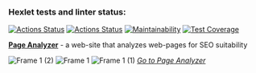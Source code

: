 ### Hexlet tests and linter status:
[![Actions Status](https://github.com/DariaPolubenko/java-project-72/actions/workflows/hexlet-check.yml/badge.svg)](https://github.com/DariaPolubenko/java-project-72/actions)
[![Actions Status](https://github.com/DariaPolubenko/java-project-72/actions/workflows/main.yml/badge.svg)](https://github.com/DariaPolubenko/java-project-72/actions)
[![Maintainability](https://api.codeclimate.com/v1/badges/edfa458f86eb84988561/maintainability)](https://codeclimate.com/github/DariaPolubenko/java-project-72/maintainability)
[![Test Coverage](https://api.codeclimate.com/v1/badges/edfa458f86eb84988561/test_coverage)](https://codeclimate.com/github/DariaPolubenko/java-project-72/test_coverage)

**[Page Analyzer](https://java-project-72-h1ut.onrender.com)** - a web-site that analyzes web-pages for SEO suitability

![Frame 1 (2)](https://github.com/user-attachments/assets/3451b4d8-9e53-4e9e-9cd1-cd43caf92ee3)
![Frame 1](https://github.com/user-attachments/assets/38e03f3d-a07b-4540-85bc-d9b9711a6569)
![Frame 1 (1)](https://github.com/user-attachments/assets/f1386218-d478-4326-9db1-9054653e35cf)
_[Go to Page Analyzer](https://java-project-72-h1ut.onrender.com)_
